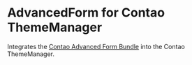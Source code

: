 # AdvancedForm for Contao ThemeManager

Integrates the [Contao Advanced Form Bundle](https://github.com/oveleon/contao-advanced-form-bundle) into the Contao ThemeManager.
